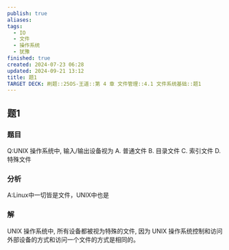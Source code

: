 ```yaml
---
publish: true
aliases: 
tags:
  - IO
  - 文件
  - 操作系统
  - 犹豫
finished: true
created: 2024-07-23 06:28
updated: 2024-09-21 13:12
title: 题1
TARGET DECK: 刷题::25OS-王道::第 4 章 文件管理::4.1 文件系统基础::题1
---
```


## 题1
### 题目
Q:UNIX 操作系统中, 输入/输出设备视为
A. 普通文件 
B. 目录文件 
C. 索引文件 
D. 特殊文件
### 分析
A:Linux中一切皆是文件，UNIX中也是
### 解
UNIX 操作系统中, 所有设备都被视为特殊的文件, 因为 UNIX 操作系统控制和访问外部设备的方式和访问一个文件的方式是相同的。
<!--ID: 1725343910875-->
